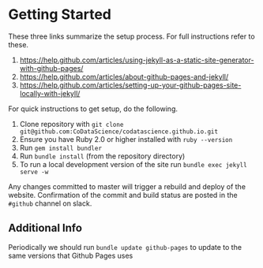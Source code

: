 # Getting Started

These three links summarize the setup process. For full instructions refer to these.

1. https://help.github.com/articles/using-jekyll-as-a-static-site-generator-with-github-pages/
2. https://help.github.com/articles/about-github-pages-and-jekyll/
3. https://help.github.com/articles/setting-up-your-github-pages-site-locally-with-jekyll/

For quick instructions to get setup, do the following.

1. Clone repository with `git clone git@github.com:CoDataScience/codatascience.github.io.git`
2. Ensure you have Ruby 2.0 or higher installed with `ruby --version`
3. Run `gem install bundler`
4. Run `bundle install` (from the repository directory)
5. To run a local development version of the site run `bundle exec jekyll serve -w`

Any changes committed to master will trigger a rebuild and deploy of the website. Confirmation of the
commit and build status are posted in the `#github` channel on slack.

## Additional Info

Periodically we should run `bundle update github-pages` to update to the same versions that Github Pages uses



